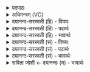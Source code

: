 <details><summary>पदपाठः</summary>

होता॑। य॒क्ष॒त्। अ॒ग्निम्। स्वाहा॑। आज्य॑स्य। स्तो॒काना॑म्। स्वाहा॑। मेद॑साम्। पृथ॑क्। स्वाहा॑। छाग॑म्। अ॒श्विभ्या॒मित्य॒श्विऽभ्या॑म्। स्वाहा॑। मे॒षम्। सर॑स्वत्यै। स्वाहा॑। ऋ॒ष॒भम्। इन्द्रा॑य। सि॒ꣳहाय॑। सह॑से। इ॒न्द्रि॒यम्। स्वाहा॑। अ॒ग्निम्। न। भे॒ष॒जम्। स्वाहा॑। सोम॑म्। इ॒न्द्रि॒यम्। स्वाहा॑। इन्द्र॑म्। सु॒त्रामा॑ण॒मिति॑ सु॒ऽत्रामा॑णम्। स॒वि॒तार॑म्। वरु॑णम्। भि॒षजा॑म्। पति॑म्। स्वाहा॑। वन॒स्पति॑म्। प्रि॒यम्। पाथः॑। न। भे॒ष॒जम्। स्वाहा॑। दे॒वाः। आ॒ज्य॒पा इत्या॑ज्य॒ऽपाः। जु॒षा॒णः। अ॒ग्निः। भे॒ष॒जम्। पयः॑। सोमः॑ प॒रि॒स्रुतेति॑ परि॒ऽस्रुता॑। घृ॒तम्। मधु॑। व्यन्तु॑। आज्य॑स्य। होतः॑। यज॑। ४०।
</details>

<details><summary>अधिमन्त्रम् (VC)</summary>

- अश्व्यादयो देवताः
- स्वस्त्यात्रेय ऋषिः
- निचृदत्यष्टिः
- गान्धारः
</details>

<details><summary>दयानन्द-सरस्वती (हि) - विषयः</summary>

फिर उसी विषय को अगले मन्त्र में कहा है ॥
</details>

<details><summary>दयानन्द-सरस्वती (हि) - पदार्थः</summary>

पदार्थान्वयभाषाः -  हे (होतः) देने हारे जन ! जैसे (होता) ग्रहण करने हारा (आज्यस्य) प्राप्त होने योग्य घी की (स्वाहा) उत्तम क्रिया से वा (स्तोकानाम्) स्वल्प (मेदसाम्) स्निग्ध पदार्थों की (स्वाहा) अच्छे प्रकार रक्षण क्रिया से (अग्निम्) को (पृथक्) भिन्न-भिन्न (स्वाहा) उत्तम रीति से (अश्विभ्याम्) राज्य के स्वामी और पशु के पालन करनेवालों से (छागम्) दुःख के छेदन करने को (सरस्वत्यै) विज्ञानयुक्त वाणी के लिए (स्वाहा) उत्तम क्रिया से (मेषम्) सेचन करने हारे को (इन्द्राय) परमैश्वर्य के लिए (स्वाहा) परमोत्तम क्रिया से (ऋषभम्) श्रेष्ठ पुरुषार्थ को (सहसे) बल (सिंहाय) और जो शत्रुओं का हननकर्त्ता उस के लिए (स्वाहा) उत्तम वाणी से (इन्द्रियम्) धन को (स्वाहा) उत्तम क्रिया से (अग्निम्) पावक के (न) समान (भेषजम्) औषध (सोमम्) सोमलतादि ओषधिसमूह (इन्द्रियम्) वा मन आदि इन्द्रियों को (स्वाहा) शान्ति आदि क्रिया और विद्या से (सुत्रामाणम्) अच्छे प्रकार रक्षक (इन्द्रम्) सेनापति को (भिषजाम्) वैद्यों के (पतिम्) पालन करने हारे (सवितारम्) ऐश्वर्य के कर्त्ता (वरुणम्) श्रेष्ठ पुरुष को (स्वाहा) निदान आदि विद्या से (वनस्पतिम्) वनों के पालन करने हारे को (स्वाहा) उत्तम विद्या से (प्रियम्) प्रीति करने योग्य (पाथः) पालन करनेवाले अन्न के (न) समान (भेषजम्) उत्तम औषध को (यक्षत्) सङ्गत करे वा जैसे (आज्यपाः) विज्ञान के पालन करनेहारे (देवाः) विद्वान् लोग और (भेषजम्) चिकित्सा करने योग्य को (जुषाणः) सेवन करता हुआ (अग्निः) पावक के समान तेजस्वी जन सङ्गत करे, वैसे जो (परिस्रुता) चारों ओर से प्राप्त हुए रस के साथ (पयः) दूध (सोमः) औषधियों का समूह (घृतम्) घी (मधु) सहत (व्यन्तु) प्राप्त होवें, उन के साथ वर्त्तमान तू (आज्यस्य) घी का (यज) हवन किया कर ॥४० ॥
</details>

<details><summary>दयानन्द-सरस्वती (हि) - भावार्थः</summary>

भावार्थभाषाः -  इस मन्त्र में उपमा और वाचकलुप्तोपमालङ्कार हैं। जो मनुष्य क्रिया, क्रियाकुशलता और प्रयत्न से अग्न्यादि विद्या को जान के गौ आदि पशुओं का अच्छे प्रकार पालन करके सब के उपकार को करते हैं, वे वैद्य के समान प्रजा के दुःख के नाशक होते हैं ॥४० ॥
</details>

<details><summary>दयानन्द-सरस्वती (सं) - विषयः</summary>

पुनस्तमेव विषयमाह ॥
</details>

<details><summary>दयानन्द-सरस्वती (सं) - पदार्थः</summary>

पदार्थान्वयभाषाः -  हे होतर्यथा होताऽऽज्यस्य स्वाहा स्तोकानां मेदसां स्वाहाऽग्निं पृथक्स्वाहाश्विभ्यां छागं सरस्वत्यै स्वाहा मेषमिन्द्राय स्वाहर्षभं सहसे सिंहाय स्वाहेन्द्रियं स्वाहाग्निं न भेषजं सोममिन्द्रियं स्वाहा सुत्रामाणमिन्द्रं भिषजां पतिं सवितारं वरुणं स्वाहा वनस्पतिं स्वाहा प्रियं पाथो न भेषजं यक्षद् यथावाज्यपा देवा भेषजं जुषाणोऽग्निश्च यक्षत्तथा यानि परिस्रुता पयः सोमो घृतं मधु व्यन्तु तैः सह वर्त्तमानस्त्वमाज्यस्य यज ॥४० ॥
</details>

<details><summary>दयानन्द-सरस्वती (सं) - भावार्थः</summary>

भावार्थभाषाः -  अत्रोपमावाचकलुप्तोपमालङ्कारौ। ये मनुष्या विद्याक्रियाकौशलयत्नैरग्न्यादिविद्यां विज्ञाय गवादीन् पशून् संपाल्य सर्वोपकारं कुर्वन्ति, ते वैद्यवत्प्रजादुःखध्वंसका जायन्ते ॥४० ॥
</details>

<details><summary>सविता जोशी ← दयानन्दः (म) - भावार्थः</summary>

भावार्थभाषाः -  या मंत्रात उपमा व वाचकलुप्तोपमालंकार आहे. जी माणसे विद्या व कर्मकुशलतेद्वारे प्रयत्नपूर्वक अग्निविद्या जाणतात, तसेच गाई इत्यादी पशूंचे चांगल्याप्रकारे पालन करून सर्वांवर उपकार करतात ती वैद्याप्रमाणे प्रजेचे दुःख नाहीसे करतात.
</details>